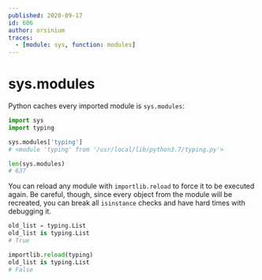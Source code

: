 ```yaml
---
published: 2020-09-17
id: 606
author: orsinium
traces:
  - [module: sys, function: modules]
---
```


# sys.modules

Python caches every imported module is `sys.modules`:

```python
import sys
import typing

sys.modules['typing']
# <module 'typing' from '/usr/local/lib/python3.7/typing.py'>

len(sys.modules)
# 637
```

You can reload any module with `importlib.reload` to force it to be executed again. Be careful, though, since every object from the module will be recreated, you can break all `isinstance` checks and have hard times with debugging it.

```python
old_list = typing.List
old_list is typing.List
# True

importlib.reload(typing)
old_list is typing.List
# False
```

